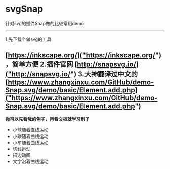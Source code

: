 # svgSnap
针对svg的插件Snap做的比较常用demo

---
1.先下载个做svg的工具

[https://inkscape.org/]("https://inkscape.org/")
，简单方便
2.插件官网  [http://snapsvg.io/]("http://snapsvg.io/")
3.大神翻译过中文的  
[https://www.zhangxinxu.com/GitHub/demo-Snap.svg/demo/basic/Element.add.php]("https://www.zhangxinxu.com/GitHub/demo-Snap.svg/demo/basic/Element.add.php")
---
**你可以先看我的例子，再看文档就学习到了**

* 小球随着直线运动
* 小球随着曲线运动
* 小车随着曲线运动
* 切线运动
* 描边动画
* 文字沿着曲线运动
